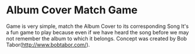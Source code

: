 # Album Cover Match Game
Game is very simple, match the Album Cover to its corresponding Song
It's a fun game to play because even if we have heard the song before we
may not remember the album to which it belongs. Concept was created by
Bob Tabor(http://www.bobtabor.com/).
